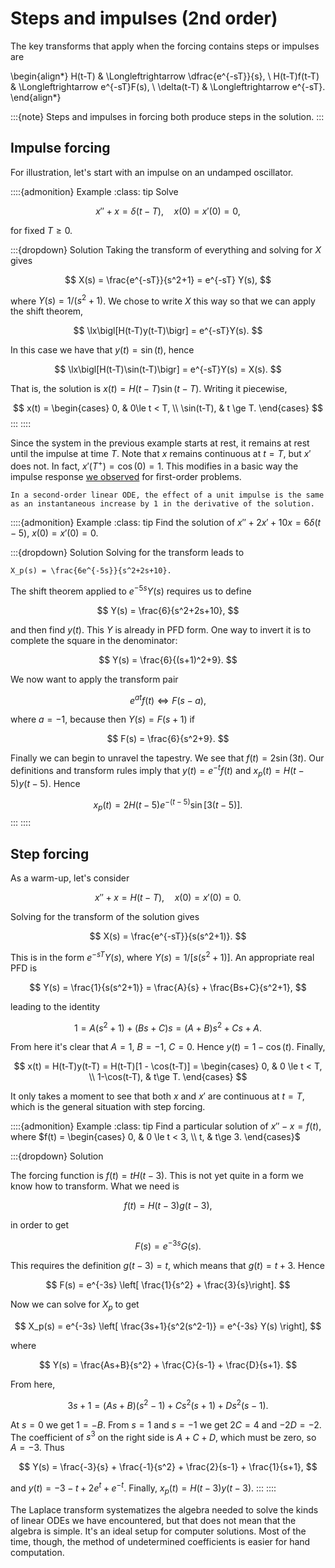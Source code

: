 # Steps and impulses (2nd order)

The key transforms that apply when the forcing contains steps or impulses are

\begin{align*}
H(t-T) & \Longleftrightarrow \dfrac{e^{-sT}}{s}, \\
H(t-T)f(t-T) & \Longleftrightarrow e^{-sT}F(s), \\
\delta(t-T) & \Longleftrightarrow e^{-sT}.
\end{align*}

:::{note}
Steps and impulses in forcing both produce steps in the solution.
:::

## Impulse forcing

For illustration, let's start with an impulse on an undamped oscillator.

::::{admonition} Example
:class: tip
Solve

$$
x''+x = \delta(t-T), \quad x(0)=x'(0)=0,
$$

for fixed $T\ge 0$. 

:::{dropdown} Solution
Taking the transform of everything and solving for $X$ gives

$$
X(s) = \frac{e^{-sT}}{s^2+1} = e^{-sT} Y(s),
$$

where $Y(s)=1/(s^2+1)$. We chose to write $X$ this way so that we can apply the shift theorem,

$$
\lx\bigl[H(t-T)y(t-T)\bigr] = e^{-sT}Y(s).
$$

In this case we have that $y(t)=\sin(t)$, hence

$$
\lx\bigl[H(t-T)\sin(t-T)\bigr] = e^{-sT}Y(s) = X(s).
$$

That is, the solution is $x(t)=H(t-T)\sin(t-T)$. Writing it piecewise,

$$
x(t) = \begin{cases} 0, & 0\le t < T, \\ \sin(t-T), & t \ge T. \end{cases}
$$
:::
::::

Since the system in the previous example starts at rest, it remains at rest until the impulse at time $T$. Note that $x$ remains continuous at $t=T$, but $x'$ does not. In fact, $x'(T^+)=\cos(0)=1$. This modifies in a basic way the impulse response [we observed](section-steps-jump) for first-order problems.

```{proof:rule}
In a second-order linear ODE, the effect of a unit impulse is the same as an instantaneous increase by 1 in the derivative of the solution.
```

::::{admonition} Example
:class: tip
Find the solution of $x''+2x'+10x=6\delta(t-5)$, $x(0)=x'(0)=0$.

:::{dropdown} Solution
Solving for the transform leads to

```{math}
X_p(s) = \frac{6e^{-5s}}{s^2+2s+10}.
```

The shift theorem applied to $e^{-5s}Y(s)$ requires us to define

$$
Y(s) = \frac{6}{s^2+2s+10},
$$

and then find $y(t)$. This $Y$ is already in PFD form. One way to invert it is to complete the square in the denominator:

$$
Y(s) = \frac{6}{(s+1)^2+9}.
$$

We now want to apply the transform pair

$$
e^{at} f(t) \Longleftrightarrow F(s-a),
$$

where $a=-1$, because then $Y(s)=F(s+1)$ if

$$
F(s) = \frac{6}{s^2+9}.
$$

Finally we can begin to unravel the tapestry. We see that $f(t)=2\sin(3t)$. Our definitions and transform rules imply that $y(t)=e^{-t}f(t)$ and $x_p(t)=H(t-5)y(t-5)$. Hence

$$
x_p(t) = 2 H(t-5)e^{-(t-5)} \sin[3(t-5)].
$$
:::
::::

## Step forcing

As a warm-up, let's consider

$$
x''+x = H(t-T), \quad x(0)=x'(0)=0.
$$

Solving for the transform of the solution gives

$$
X(s) = \frac{e^{-sT}}{s(s^2+1)}.
$$

This is in the form $e^{-sT}Y(s)$, where $Y(s)=1/[s(s^2+1)]$. An appropriate real PFD is

$$
Y(s) = \frac{1}{s(s^2+1)} = \frac{A}{s} + \frac{Bs+C}{s^2+1},
$$

leading to the identity

$$
1 = A(s^2+1) + (Bs+C)s = (A+B)s^2 + Cs + A.
$$

From here it's clear that $A=1$, $B=-1$, $C=0$. Hence $y(t)=1-\cos(t)$. Finally,

$$
x(t) = H(t-T)y(t-T) = H(t-T)[1 - \cos(t-T)] =
\begin{cases} 0, & 0 \le t < T, \\ 1-\cos(t-T), & t\ge T. \end{cases}
$$

It only takes a moment to see that both $x$ and $x'$ are continuous at $t=T$, which is the general situation with step forcing.

::::{admonition} Example
:class: tip
Find a particular solution of $x''-x=f(t)$, where $f(t) = \begin{cases} 0, & 0 \le t < 3, \\ t, & t\ge 3. \end{cases}$

:::{dropdown} Solution

The forcing function is $f(t)=tH(t-3)$. This is not yet quite in a form we know how to transform. What we need is

$$
f(t) = H(t-3)g(t-3),
$$

in order to get

$$
F(s) = e^{-3s}G(s).
$$

This requires the definition $g(t-3)=t$, which means that $g(t)=t+3$. Hence

$$
F(s) = e^{-3s} \left[ \frac{1}{s^2} + \frac{3}{s}\right].
$$

Now we can solve for $X_p$ to get

$$
X_p(s) = e^{-3s} \left[ \frac{3s+1}{s^2(s^2-1)} = e^{-3s} Y(s) \right],
$$

where

$$
Y(s) = \frac{As+B}{s^2} + \frac{C}{s-1} + \frac{D}{s+1}.
$$

From here,

$$
3s+1 = (As+B)(s^2-1) + Cs^2(s+1) + Ds^2(s-1).
$$

At $s=0$ we get $1=-B$. From $s=1$ and $s=-1$ we get $2C=4$ and $-2D=-2$. The coefficient of $s^3$ on the right side is $A+C+D$, which must be zero, so $A=-3$. Thus

$$
Y(s) = \frac{-3}{s} + \frac{-1}{s^2} + \frac{2}{s-1} + \frac{1}{s+1},
$$

and $y(t)=-3-t+2e^t + e^{-t}$. Finally, $x_p(t) = H(t-3)y(t-3)$.
:::
::::

The Laplace transform systematizes the algebra needed to solve the kinds of linear ODEs we have encountered, but that does not mean that the algebra is simple. It's an ideal setup for computer solutions. Most of the time, though, the method of undetermined coefficients is easier for hand computation.

